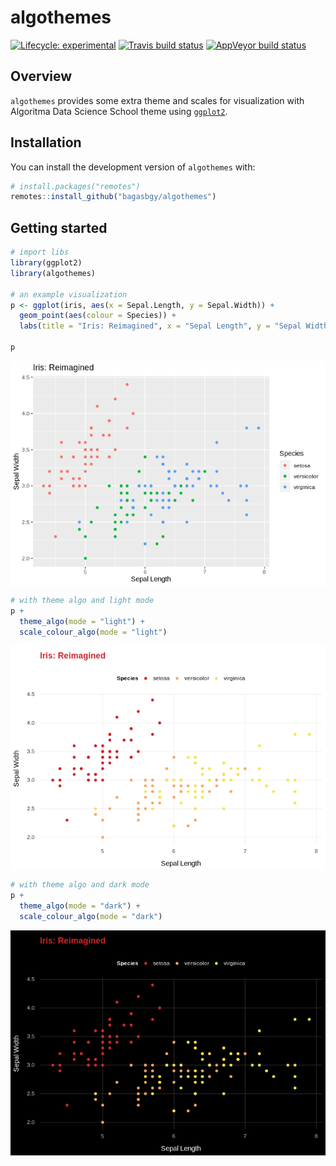 
<!-- README.md is generated from README.Rmd. Please edit that file -->

# algothemes

<!-- badges: start -->

[![Lifecycle:
experimental](https://img.shields.io/badge/lifecycle-experimental-orange.svg)](https://www.tidyverse.org/lifecycle/#experimental)
[![Travis build
status](https://travis-ci.org/bagasbgy/algothemes.svg?branch=master)](https://travis-ci.org/bagasbgy/algothemes)
[![AppVeyor build
status](https://ci.appveyor.com/api/projects/status/github/bagasbgy/algothemes?branch=master&svg=true)](https://ci.appveyor.com/project/bagasbgy/algothemes)
<!-- badges: end -->

## Overview

`algothemes` provides some extra theme and scales for visualization with
Algoritma Data Science School theme using
[`ggplot2`](https://ggplot2.tidyverse.org).

## Installation

You can install the development version of `algothemes` with:

``` r
# install.packages("remotes")
remotes::install_github("bagasbgy/algothemes")
```

## Getting started

``` r
# import libs
library(ggplot2)
library(algothemes)

# an example visualization
p <- ggplot(iris, aes(x = Sepal.Length, y = Sepal.Width)) +
  geom_point(aes(colour = Species)) +
  labs(title = "Iris: Reimagined", x = "Sepal Length", y = "Sepal Width")

p
```

<img src="man/figures/README-unnamed-chunk-3-1.png" style="display: block; margin: auto;" />

``` r
# with theme algo and light mode
p +
  theme_algo(mode = "light") +
  scale_colour_algo(mode = "light")
```

<img src="man/figures/README-unnamed-chunk-4-1.png" style="display: block; margin: auto;" />

``` r
# with theme algo and dark mode
p +
  theme_algo(mode = "dark") +
  scale_colour_algo(mode = "dark")
```

<img src="man/figures/README-unnamed-chunk-5-1.png" style="display: block; margin: auto;" />
